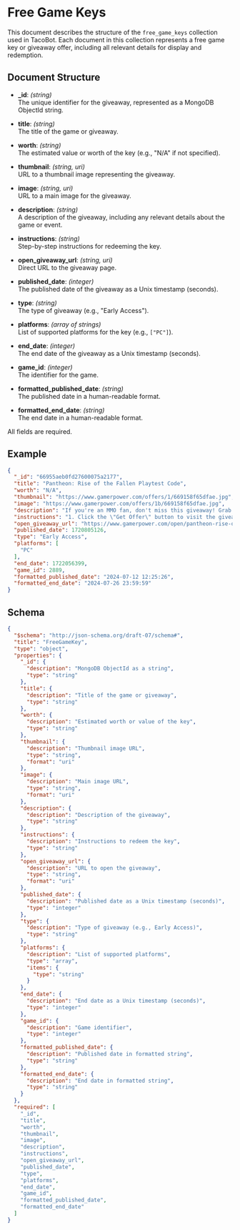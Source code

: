 # Free Game Keys

This document describes the structure of the `free_game_keys` collection used in TacoBot. Each document in this collection represents a free game key or giveaway offer, including all relevant details for display and redemption.

## Document Structure

- **_id**: *(string)*  
  The unique identifier for the giveaway, represented as a MongoDB ObjectId string.

- **title**: *(string)*  
  The title of the game or giveaway.

- **worth**: *(string)*  
  The estimated value or worth of the key (e.g., "N/A" if not specified).

- **thumbnail**: *(string, uri)*  
  URL to a thumbnail image representing the giveaway.

- **image**: *(string, uri)*  
  URL to a main image for the giveaway.

- **description**: *(string)*  
  A description of the giveaway, including any relevant details about the game or event.

- **instructions**: *(string)*  
  Step-by-step instructions for redeeming the key.

- **open_giveaway_url**: *(string, uri)*  
  Direct URL to the giveaway page.

- **published_date**: *(integer)*  
  The published date of the giveaway as a Unix timestamp (seconds).

- **type**: *(string)*  
  The type of giveaway (e.g., "Early Access").

- **platforms**: *(array of strings)*  
  List of supported platforms for the key (e.g., `["PC"]`).

- **end_date**: *(integer)*  
  The end date of the giveaway as a Unix timestamp (seconds).

- **game_id**: *(integer)*  
  The identifier for the game.

- **formatted_published_date**: *(string)*  
  The published date in a human-readable format.

- **formatted_end_date**: *(string)*  
  The end date in a human-readable format.

All fields are required.

## Example

```json
{
  "_id": "66955aeb0fd27600075a2177",
  "title": "Pantheon: Rise of the Fallen Playtest Code",
  "worth": "N/A",
  "thumbnail": "https://www.gamerpower.com/offers/1/669158f65dfae.jpg",
  "image": "https://www.gamerpower.com/offers/1b/669158f65dfae.jpg",
  "description": "If you're an MMO fan, don't miss this giveaway! Grab your free Pantheon: Rise of the Fallen playtest code and be among the first to experience this game. Please note this playtest access will run between July 27 - August 3.",
  "instructions": "1. Click the \"Get Offer\" button to visit the giveaway page.\r\n2. Login into your free MMOBomb account and click the button to unlock your key.\r\n3. Follow the giveaway instructions to redeem your key.",
  "open_giveaway_url": "https://www.gamerpower.com/open/pantheon-rise-of-the-fallen-beta-code-giveaway",
  "published_date": 1720805126,
  "type": "Early Access",
  "platforms": [
    "PC"
  ],
  "end_date": 1722056399,
  "game_id": 2889,
  "formatted_published_date": "2024-07-12 12:25:26",
  "formatted_end_date": "2024-07-26 23:59:59"
}
```

## Schema

```json
{
  "$schema": "http://json-schema.org/draft-07/schema#",
  "title": "FreeGameKey",
  "type": "object",
  "properties": {
    "_id": {
      "description": "MongoDB ObjectId as a string",
      "type": "string"
    },
    "title": {
      "description": "Title of the game or giveaway",
      "type": "string"
    },
    "worth": {
      "description": "Estimated worth or value of the key",
      "type": "string"
    },
    "thumbnail": {
      "description": "Thumbnail image URL",
      "type": "string",
      "format": "uri"
    },
    "image": {
      "description": "Main image URL",
      "type": "string",
      "format": "uri"
    },
    "description": {
      "description": "Description of the giveaway",
      "type": "string"
    },
    "instructions": {
      "description": "Instructions to redeem the key",
      "type": "string"
    },
    "open_giveaway_url": {
      "description": "URL to open the giveaway",
      "type": "string",
      "format": "uri"
    },
    "published_date": {
      "description": "Published date as a Unix timestamp (seconds)",
      "type": "integer"
    },
    "type": {
      "description": "Type of giveaway (e.g., Early Access)",
      "type": "string"
    },
    "platforms": {
      "description": "List of supported platforms",
      "type": "array",
      "items": {
        "type": "string"
      }
    },
    "end_date": {
      "description": "End date as a Unix timestamp (seconds)",
      "type": "integer"
    },
    "game_id": {
      "description": "Game identifier",
      "type": "integer"
    },
    "formatted_published_date": {
      "description": "Published date in formatted string",
      "type": "string"
    },
    "formatted_end_date": {
      "description": "End date in formatted string",
      "type": "string"
    }
  },
  "required": [
    "_id",
    "title",
    "worth",
    "thumbnail",
    "image",
    "description",
    "instructions",
    "open_giveaway_url",
    "published_date",
    "type",
    "platforms",
    "end_date",
    "game_id",
    "formatted_published_date",
    "formatted_end_date"
  ]
}
```
